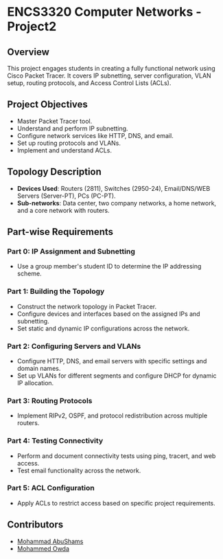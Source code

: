 # ENCS3320 Computer Networks - Project2

## Overview
This project engages students in creating a fully functional network using Cisco Packet Tracer. It covers IP subnetting, server configuration, VLAN setup, routing protocols, and Access Control Lists (ACLs).

## Project Objectives
- Master Packet Tracer tool.
- Understand and perform IP subnetting.
- Configure network services like HTTP, DNS, and email.
- Set up routing protocols and VLANs.
- Implement and understand ACLs.

## Topology Description
- **Devices Used**: Routers (2811), Switches (2950-24), Email/DNS/WEB Servers (Server-PT), PCs (PC-PT).
- **Sub-networks**: Data center, two company networks, a home network, and a core network with routers.

## Part-wise Requirements

### Part 0: IP Assignment and Subnetting
- Use a group member's student ID to determine the IP addressing scheme.

### Part 1: Building the Topology
- Construct the network topology in Packet Tracer.
- Configure devices and interfaces based on the assigned IPs and subnetting.
- Set static and dynamic IP configurations across the network.

### Part 2: Configuring Servers and VLANs
- Configure HTTP, DNS, and email servers with specific settings and domain names.
- Set up VLANs for different segments and configure DHCP for dynamic IP allocation.

### Part 3: Routing Protocols
- Implement RIPv2, OSPF, and protocol redistribution across multiple routers.

### Part 4: Testing Connectivity
- Perform and document connectivity tests using ping, tracert, and web access.
- Test email functionality across the network.

### Part 5: ACL Configuration
- Apply ACLs to restrict access based on specific project requirements.

## Contributors

- [Mohammad AbuShams](https://github.com/MohammadAbuShams)
- [Mohammed Owda](https://github.com/M7mdOdeh1)

